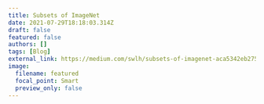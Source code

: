 ```yaml
---
title: Subsets of ImageNet
date: 2021-07-29T18:18:03.314Z
draft: false
featured: false
authors: []
tags: [Blog]
external_link: https://medium.com/swlh/subsets-of-imagenet-aca5342eb275
image:
  filename: featured
  focal_point: Smart
  preview_only: false
---
```

